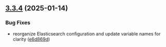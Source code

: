 ## [3.3.4](https://github.com/arpanrec/home-lab/compare/3.3.3...3.3.4) (2025-01-14)


### Bug Fixes

* reorganize Elasticsearch configuration and update variable names for clarity ([e6d869d](https://github.com/arpanrec/home-lab/commit/e6d869d8b5e305d6c23dd0243a6c84ba70b35861))
